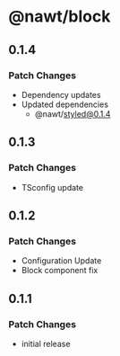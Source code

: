 # @nawt/block

## 0.1.4

### Patch Changes

- Dependency updates
- Updated dependencies
  - @nawt/styled@0.1.4

## 0.1.3

### Patch Changes

- TSconfig update

## 0.1.2

### Patch Changes

- Configuration Update
- Block component fix

## 0.1.1

### Patch Changes

- initial release
